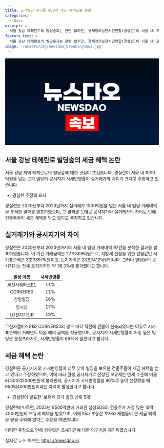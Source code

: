 ```yaml
---
title: 고가빌딩 주인들 450억 세금 혜택으로 논란
categories:
  - News
excerpt: >
  서울 강남 테헤란로의 빌딩숲과는 관련 없지만, 경제정의실천시민연합(경실련)이 서울 내 고가 빌딩의 공시지가 시세반영률 문제를 지적했다. 경실련은 서울 내 1000억원 이상 거래된 97건의 빌딩을 분석한 결과, 공시지가가 실거래가 대비 너무 낮아 빌딩주들이 세금 혜택을 받는다고 주장했다. 무신사캠퍼스E1과 CORNER50 등의 공시지가 시세반영률은 매각 직전에 건물이 신축돼 시가표준액이 거래년도 다음 해의 금액을 적용한 데서 비롯된 것으로 분석됐다. 이에 대해 경실련은 공시지가 시세반영률을 높여서 세금 혜택을 줄여야 한다고 주장하고 있다.
feature_text: >
  서울 강남 테헤란로의 빌딩숲과는 관련 없지만, 경제정의실천시민연합(경실련)이 서울 내 고가 빌딩의 공시지가 시세반영률 문제를 지적했다. 경실련은 서울 내 1000억원 이상 거래된 97건의 빌딩을 분석한 결과, 공시지가가 실거래가 대비 너무 낮아 빌딩주들이 세금 혜택을 받는다고 주장했다. 무신사캠퍼스E1과 CORNER50 등의 공시지가 시세반영률은 매각 직전에 건물이 신축돼 시가표준액이 거래년도 다음 해의 금액을 적용한 데서 비롯된 것으로 분석됐다. 이에 대해 경실련은 공시지가 시세반영률을 높여서 세금 혜택을 줄여야 한다고 주장하고 있다.
image: '/assets/img/newsdao_breakingnews.jpg'
---
```


<p><img src="/assets/img/newsdao_breakingnews.jpg" alt="cryptoinkorea 속보" /></p>

<h2 data-ke-size="size26">서울 강남 테헤란로 빌딩숲의 세금 혜택 논란</h2>

<p data-ke-size="size16">서울 강남 지역 테헤란로의 빌딩숲에 대한 관심이 뜨겁습니다. 경실련이 서울 내 1000억원을 넘는 고가 빌딩의 공시지가 시세반영률이 실거래가와 차이가 크다고 주장하고 있습니다.</p>

<ul>
<li>경실련 주장의 요지</li>
</ul>

<p data-ke-size="size16">경실련은 2020년부터 2023년까지 실거래가 1000억원을 넘는 서울 내 빌딩 거래내역을 분석한 결과를 발표하였으며, 그 결과를 토대로 공시지가와 실거래가의 차이로 인해 건물주들이 세금 혜택을 받고 있다고 주장하고 있습니다.</p>

<h2 data-ke-size="size26">실거래가와 공시지가의 차이</h2>

<p data-ke-size="size16">경실련은 2020년부터 2023년까지의 서울 내 빌딩 거래내역 97건을 분석한 결과를 발표하였습니다. 이 기간 거래금액은 27조809억원으로, 지방세 산정을 위한 건물값인 시가표준액은 3조3397억원이고, 토지가격은 23조7412억원입니다. 그러나 빌딩들의 공시지가는 전체 토지가격의 약 36.3%에 불과했다고 합니다.</p>

<table>
<thead>
<tr>
<td style="text-align: center; height: 17px;"><b>빌딩 이름</b></td>
<td style="text-align: center; height: 17px;"><b>시세반영률</b></td>
</tr>
</thead>
<tbody>
<tr>
<td style="text-align: center; height: 17px;">무신사캠퍼스E1</td>
<td style="text-align: center; height: 17px;">11%</td>
</tr>
<tr>
<td style="text-align: center; height: 17px;">CORNER50</td>
<td style="text-align: center; height: 17px;">11%</td>
</tr>
<tr>
<td style="text-align: center; height: 17px;">삼일빌딩</td>
<td style="text-align: center; height: 17px;">16%</td>
</tr>
<tr>
<td style="text-align: center; height: 17px;">영시티</td>
<td style="text-align: center; height: 17px;">17%</td>
</tr>
<tr>
<td style="text-align: center; height: 17px;">LG전자가산B</td>
<td style="text-align: center; height: 17px;">19%</td>
</tr>
</tbody>
</table>

<p data-ke-size="size16">무신사캠퍼스E1와 CORNER50의 경우 매각 직전에 건물이 신축되었다는 이유로 시가표준액이 거래년도 다음 해의 금액을 적용했으며, 공시지가 시세반영률이 가장 높은 빌딩은 문정프라자로, 시세반영률이 68%에 달했다고 합니다.</p>

<h2 data-ke-size="size26">세금 혜택 논란</h2>

<p data-ke-size="size16">경실련은 공시지가의 시세반영률이 너무 낮아 빌딩을 보유한 건물주들이 세금 혜택을 받고 있다고 주장하였으며, 이에 따라 현행 공시지가로 산정된 보유세는 면세 수준에 머물러 500억5000만원에 불과한데, 공시지가 시세반영률을 80%로 높여 산정했을 때 950억4000만원이라는 차액이 발생한다고 합니다.</p>

<ul>
<li>경실련이 발표한 '보유세 최다 빌딩 상위 5개'</li>
</ul>

<p data-ke-size="size16">경실련에 따르면, 2023년 8500억원에 거래된 삼성SDS의 건물주가 가장 많은 16억4000만원의 보유세 혜택을 받았으며, 이에 따라 부동산 부자와 재벌들이 큰 세금 혜택을 받을 수밖에 없다는 주장을 하였습니다.</p>

<p data-ke-size="size16">이러한 주장으로 인해 경실련은 조세기준에 대한 의구심을 제기하였습니다.</p>
실시간 뉴스 속보는, <a href="https://newsdao.kr" rel="dofollow">https://newsdao.kr</a>


